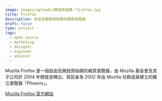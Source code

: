 ```yaml
---
image: images/uploads/開放原始碼－firefox.jpg
title: Firefox
description: 自由及開放原始碼的網頁瀏覽器
draft: false
type: project
tags:
  - open source
  - marketing
  - designer
  - engineer
  - advance
---
```

Mozilla Firefox 是一個自由及開放原始碼的網頁瀏覽器，由 Mozilla 基金會及其子公司於 2004 年開發並釋出，其前身為 2002 年由 Mozilla 社群成員建立的獨立瀏覽器「Phoenix」。

[Mozilla Firefox 官方網站](https://www.mozilla.org/zh-TW/firefox/)